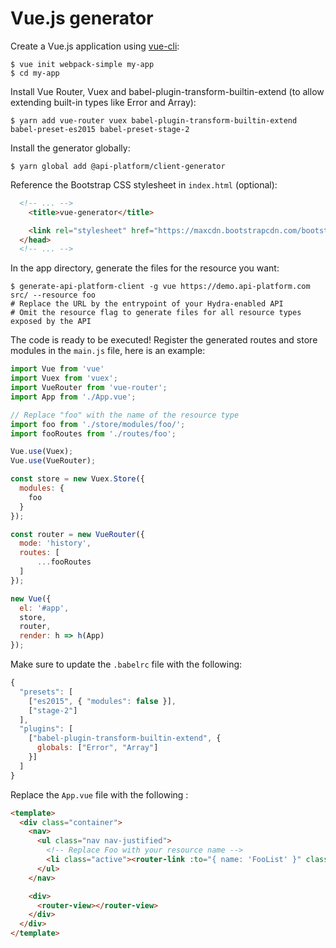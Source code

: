 # Vue.js generator

Create a Vue.js application using [vue-cli](https://github.com/vuejs/vue-cli):

    $ vue init webpack-simple my-app
    $ cd my-app

Install Vue Router, Vuex and babel-plugin-transform-builtin-extend (to allow extending built-in types like Error and Array):

    $ yarn add vue-router vuex babel-plugin-transform-builtin-extend babel-preset-es2015 babel-preset-stage-2

Install the generator globally:

    $ yarn global add @api-platform/client-generator

Reference the Bootstrap CSS stylesheet in `index.html` (optional):

```html
  <!-- ... -->
    <title>vue-generator</title>

    <link rel="stylesheet" href="https://maxcdn.bootstrapcdn.com/bootstrap/3.3.7/css/bootstrap.min.css" integrity="sha384-BVYiiSIFeK1dGmJRAkycuHAHRg32OmUcww7on3RYdg4Va+PmSTsz/K68vbdEjh4u" crossorigin="anonymous">
  </head>
  <!-- ... -->
```

In the app directory, generate the files for the resource you want:

    $ generate-api-platform-client -g vue https://demo.api-platform.com src/ --resource foo
    # Replace the URL by the entrypoint of your Hydra-enabled API
    # Omit the resource flag to generate files for all resource types exposed by the API

The code is ready to be executed! Register the generated routes and store modules in the `main.js` file, here is an example:

```javascript
import Vue from 'vue'
import Vuex from 'vuex';
import VueRouter from 'vue-router';
import App from './App.vue';

// Replace "foo" with the name of the resource type
import foo from './store/modules/foo/';
import fooRoutes from './routes/foo';

Vue.use(Vuex);
Vue.use(VueRouter);

const store = new Vuex.Store({
  modules: {
    foo
  }
});

const router = new VueRouter({
  mode: 'history',
  routes: [
      ...fooRoutes
  ]
});

new Vue({
  el: '#app',
  store,
  router,
  render: h => h(App)
});
```

Make sure to update the `.babelrc` file with the following:

```javascript
{
  "presets": [
    ["es2015", { "modules": false }],
    ["stage-2"]
  ],
  "plugins": [
    ["babel-plugin-transform-builtin-extend", {
      globals: ["Error", "Array"]
    }]
  ]
}
```

Replace the `App.vue` file with the following :

```html
<template>
  <div class="container">
    <nav>
      <ul class="nav nav-justified">
        <!-- Replace Foo with your resource name -->
        <li class="active"><router-link :to="{ name: 'FooList' }" class="active">Foos</router-link></li>
      </ul>
    </nav>

    <div>
      <router-view></router-view>
    </div>
  </div>
</template>
```

